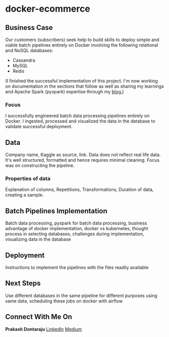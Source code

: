 # docker-ecommerce

## Business Case

Our customers (subscribers) seek help to build skills to deploy simple and viable batch pipelines entirely on Docker involving the following relational and NoSQL databases:
* Cassandra
* MySQL
* Redis

(I finished the successful implementation of this project. I'm now working on documentation in the sections that follow as well as sharing my learnings and Apache Spark (pyspark) expertise through my [blog.](https://bit.ly/PrakashDontarajuMedium))
 
### Focus

I successfully engineered batch data processing pipelines entirely on Docker. I ingested, processed and visualized the data in the database to validate successful deployment.

## Data

Company name, Kaggle as source, link. Data does not reflect real life data. It's well structured, formatted and hence requires minimal cleaning. Focus was on constructing the pipeline.

### Properties of data

Explanation of columns, Repetitions, Transformations, Duration of data, creating a sample.

## Batch Pipelines Implementation

Batch data processing, pyspark for batch data processing, business advantage of docker implementation, docker vs kubernetes, thought process in selecting databases, challenges during implementation, visualizing data in the database

## Deployment

Instructions to implement the pipelines with the files readily available

## Next Steps

Use different databases in the same pipeline for different purposes using same data, scheduling these jobs on docker with airflow

## Connect With Me On
**Prakash Dontaraju** [LinkedIn](https://bit.ly/PrakashDontarajuLinkedIn) [Medium](https://bit.ly/PrakashDontarajuMedium)
